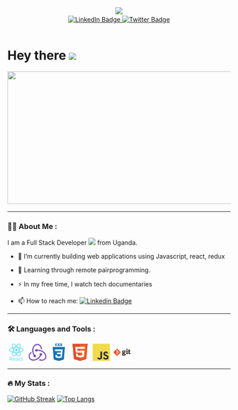 <div id="header" align="center">
  <img src="https://media.giphy.com/media/eDDrmbtY0aSAII8ffT/giphy.gif" width="100"/>
</div>
<div id="badges" align="center">
  <a href="https://www.linkedin.com/in/edith-naisanga-19396856/">
    <img src="https://img.shields.io/badge/LinkedIn-blue?style=for-the-badge&logo=linkedin&logoColor=white" alt="LinkedIn Badge"/>
  </a>
  <a href="https://twitter.com/edithnaisanga">
    <img src="https://img.shields.io/badge/Twitter-red?style=for-the-badge&logo=twitter&logoColor=white" alt="Twitter Badge"/>
  </a> <br>
  <img src="https://komarev.com/ghpvc/?username=nedith&style=flat-square&color=green" alt=""/>
</div>
<h1>
  Hey there
  <img src="https://media.giphy.com/media/hvRJCLFzcasrR4ia7z/giphy.gif" width="30px"/>
</h1>
<div align="center">
  <img src="https://media.giphy.com/media/26tn33aiTi1jkl6H6/giphy.gif" width="600" height="300"/>
</div>

---

### :woman_technologist: About Me :
I am a Full Stack Developer <img src="https://media.giphy.com/media/WUlplcMpOCEmTGBtBW/giphy.gif" width="30"> from Uganda.
- :telescope: I’m currently building web applications using Javascript, react, redux

- :seedling: Learning through remote pairprogramming.

- :zap: In my free time, I watch tech documentaries

- :mailbox: How to reach me: [![Linkedin Badge](https://img.shields.io/badge/-Edith-blue?style=flat&logo=Linkedin&logoColor=white)](https://www.linkedin.com/in/edith-naisanga-19396856/)

---

### :hammer_and_wrench: Languages and Tools :
<div>
  <img src="https://github.com/devicons/devicon/blob/master/icons/react/react-original-wordmark.svg" title="React" alt="React" width="40" height="40"/>&nbsp;
  <img src="https://github.com/devicons/devicon/blob/master/icons/redux/redux-original.svg" title="Redux" alt="Redux " width="40" height="40"/>&nbsp;
  <img src="https://github.com/devicons/devicon/blob/master/icons/css3/css3-plain-wordmark.svg"  title="CSS3" alt="CSS" width="40" height="40"/>&nbsp;
  <img src="https://github.com/devicons/devicon/blob/master/icons/html5/html5-original.svg" title="HTML5" alt="HTML" width="40" height="40"/>&nbsp;
  <img src="https://github.com/devicons/devicon/blob/master/icons/javascript/javascript-original.svg" title="JavaScript" alt="JavaScript" width="40" height="40"/>&nbsp;
<img src="https://github.com/devicons/devicon/blob/master/icons/git/git-original-wordmark.svg" title="Git" **alt="Git" width="40" height="40"/>
  
---

### :fire: My Stats :
  [![GitHub Streak](http://github-readme-streak-stats.herokuapp.com?user=nedith&theme=dark&background=000000)](https://git.io/streak-stats)
  [![Top Langs](https://github-readme-stats.vercel.app/api/top-langs/?username=nedith&layout=compact&theme=vision-friendly-dark)](https://github.com/nedith/github-readme-stats)






